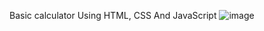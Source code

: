 Basic calculator Using HTML, CSS And JavaScript
![image](https://github.com/user-attachments/assets/e84a0b36-347b-4d49-a875-7843dd69669f)
